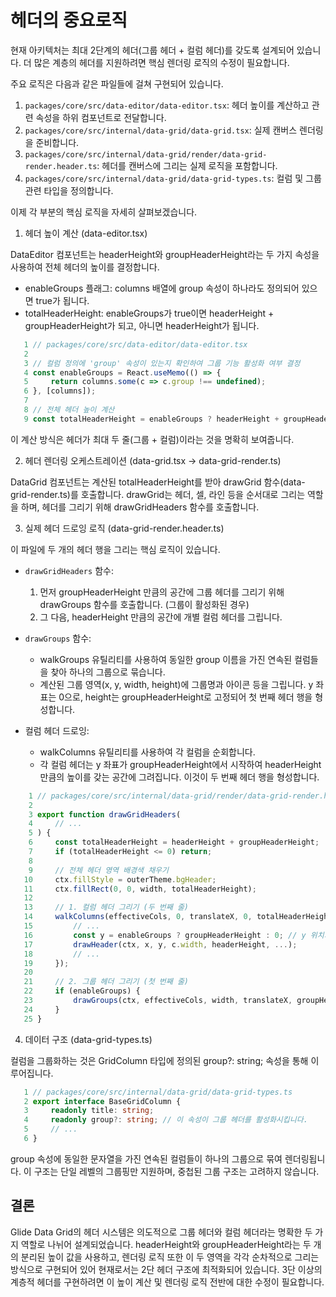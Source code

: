 # 헤더의 중요로직
 현재 아키텍처는 최대 2단계의 헤더(그룹 헤더 + 컬럼 헤더)를 갖도록 설계되어 있습니다. 더 많은 계층의 헤더를 지원하려면 핵심 렌더링 로직의 수정이 필요합니다.

  주요 로직은 다음과 같은 파일들에 걸쳐 구현되어 있습니다.

   1. `packages/core/src/data-editor/data-editor.tsx`: 헤더 높이를 계산하고 관련 속성을 하위 컴포넌트로 전달합니다.
   2. `packages/core/src/internal/data-grid/data-grid.tsx`: 실제 캔버스 렌더링을 준비합니다.
   3. `packages/core/src/internal/data-grid/render/data-grid-render.header.ts`: 헤더를 캔버스에 그리는 실제 로직을 포함합니다.
   4. `packages/core/src/internal/data-grid/data-grid-types.ts`: 컬럼 및 그룹 관련 타입을 정의합니다.

  이제 각 부분의 핵심 로직을 자세히 살펴보겠습니다.

  1. 헤더 높이 계산 (data-editor.tsx)

  DataEditor 컴포넌트는 headerHeight와 groupHeaderHeight라는 두 가지 속성을 사용하여 전체 헤더의 높이를 결정합니다.

   - enableGroups 플래그: columns 배열에 group 속성이 하나라도 정의되어 있으면 true가 됩니다.
   - totalHeaderHeight: enableGroups가 true이면 headerHeight + groupHeaderHeight가 되고, 아니면 headerHeight가 됩니다.

```ts
   1 // packages/core/src/data-editor/data-editor.tsx
   2 
   3 // 컬럼 정의에 'group' 속성이 있는지 확인하여 그룹 기능 활성화 여부 결정
   4 const enableGroups = React.useMemo(() => {
   5     return columns.some(c => c.group !== undefined);
   6 }, [columns]);
   7 
   8 // 전체 헤더 높이 계산
   9 const totalHeaderHeight = enableGroups ? headerHeight + groupHeaderHeight : headerHeight;
```   

  이 계산 방식은 헤더가 최대 두 줄(그룹 + 컬럼)이라는 것을 명확히 보여줍니다.

  2. 헤더 렌더링 오케스트레이션 (data-grid.tsx -> data-grid-render.ts)

  DataGrid 컴포넌트는 계산된 totalHeaderHeight를 받아 drawGrid 함수(data-grid-render.ts)를 호출합니다. drawGrid는 헤더, 셀, 라인 등을 순서대로 그리는 역할을 하며, 헤더를 그리기
  위해 drawGridHeaders 함수를 호출합니다.

  3. 실제 헤더 드로잉 로직 (data-grid-render.header.ts)

  이 파일에 두 개의 헤더 행을 그리는 핵심 로직이 있습니다.

   - `drawGridHeaders` 함수:
       1. 먼저 groupHeaderHeight 만큼의 공간에 그룹 헤더를 그리기 위해 drawGroups 함수를 호출합니다. (그룹이 활성화된 경우)
       2. 그 다음, headerHeight 만큼의 공간에 개별 컬럼 헤더를 그립니다.

   - `drawGroups` 함수:
       - walkGroups 유틸리티를 사용하여 동일한 group 이름을 가진 연속된 컬럼들을 찾아 하나의 그룹으로 묶습니다.
       - 계산된 그룹 영역(x, y, width, height)에 그룹명과 아이콘 등을 그립니다. y 좌표는 0으로, height는 groupHeaderHeight로 고정되어 첫 번째 헤더 행을 형성합니다.

   - 컬럼 헤더 드로잉:
       - walkColumns 유틸리티를 사용하여 각 컬럼을 순회합니다.
       - 각 컬럼 헤더는 y 좌표가 groupHeaderHeight에서 시작하여 headerHeight 만큼의 높이를 갖는 공간에 그려집니다. 이것이 두 번째 헤더 행을 형성합니다.
```ts
    1 // packages/core/src/internal/data-grid/render/data-grid-render.header.ts
    2 
    3 export function drawGridHeaders(
    4     // ...
    5 ) {
    6     const totalHeaderHeight = headerHeight + groupHeaderHeight;
    7     if (totalHeaderHeight <= 0) return;
    8 
    9     // 전체 헤더 영역 배경색 채우기
   10     ctx.fillStyle = outerTheme.bgHeader;
   11     ctx.fillRect(0, 0, width, totalHeaderHeight);
   12 
   13     // 1. 컬럼 헤더 그리기 (두 번째 줄)
   14     walkColumns(effectiveCols, 0, translateX, 0, totalHeaderHeight, (c, x) => {
   15         // ...
   16         const y = enableGroups ? groupHeaderHeight : 0; // y 위치가 groupHeaderHeight 부터 시작
   17         drawHeader(ctx, x, y, c.width, headerHeight, ...);
   18         // ...
   19     });
   20 
   21     // 2. 그룹 헤더 그리기 (첫 번째 줄)
   22     if (enableGroups) {
   23         drawGroups(ctx, effectiveCols, width, translateX, groupHeaderHeight, ...);
   24     }
   25 }
```

  4. 데이터 구조 (data-grid-types.ts)

  컬럼을 그룹화하는 것은 GridColumn 타입에 정의된 group?: string; 속성을 통해 이루어집니다.

```ts
   1 // packages/core/src/internal/data-grid/data-grid-types.ts
   2 export interface BaseGridColumn {
   3     readonly title: string;
   4     readonly group?: string; // 이 속성이 그룹 헤더를 활성화시킵니다.
   5     // ...
   6 }
```

  group 속성에 동일한 문자열을 가진 연속된 컬럼들이 하나의 그룹으로 묶여 렌더링됩니다. 이 구조는 단일 레벨의 그룹핑만 지원하며, 중첩된 그룹 구조는 고려하지 않습니다.

  ## 결론
  Glide Data Grid의 헤더 시스템은 의도적으로 그룹 헤더와 컬럼 헤더라는 명확한 두 가지 역할로 나뉘어 설계되었습니다. headerHeight와 groupHeaderHeight라는 두 개의 분리된 높이 값을
  사용하고, 렌더링 로직 또한 이 두 영역을 각각 순차적으로 그리는 방식으로 구현되어 있어 현재로서는 2단 헤더 구조에 최적화되어 있습니다. 3단 이상의 계층적 헤더를 구현하려면 이
  높이 계산 및 렌더링 로직 전반에 대한 수정이 필요합니다.

